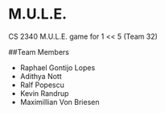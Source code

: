 # M.U.L.E.
CS 2340 M.U.L.E. game for 1 << 5 (Team 32) 

##Team Members

* Raphael Gontijo Lopes
* Adithya Nott
* Ralf Popescu
* Kevin Randrup
* Maximillian Von Briesen
